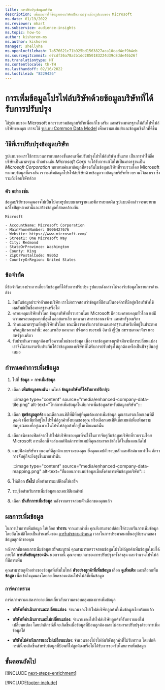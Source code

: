 ```yaml
---
title: การปรับปรุงข้อมูลบริษัท
description: เพิ่มและทำให้ข้อมูลของบริษัทเป็นมาตรฐานด้วยรูปแบบของ Microsoft
ms.date: 01/19/2022
ms.reviewer: mhart
ms.subservice: audience-insights
ms.topic: how-to
author: kishorem-ms
ms.author: kishorem
manager: shellyha
ms.openlocfilehash: 7a576621c71b925bd1563827aca10cad4ef9b4eb
ms.sourcegitcommit: e7cdf36a78a2b1dd2850183224d39c8dde46b26f
ms.translationtype: HT
ms.contentlocale: th-TH
ms.lasthandoff: 02/16/2022
ms.locfileid: "8229426"
---
```

# <a name="enrichment-of-company-profiles-with-enhanced-company-data"></a>การเพิ่มข้อมูลโปรไฟล์บริษัทด้วยข้อมูลบริษัทที่ได้รับการปรับปรุง

ใช้รูปแบบของ Microsoft และรวบรวมข้อมูลบริษัทเพื่อแก้ไข เสริม และสร้างมาตรฐานให้กับโปรไฟล์บริษัทของคุณ เราจะใช้ [รูปแบบ Common Data Model](/common-data-model/schema/core/applicationcommon/account) เพื่อความแม่นยำและข้อมูลเชิงลึกที่ดีขึ้น

## <a name="how-we-enhance-company-data"></a>วิธีที่เราปรับปรุงข้อมูลบริษัท

รูปแบบของเราใช้กระบวนการแบบสองขั้นตอนเพื่อปรับปรุงโปรไฟล์บริษัท ขั้นแรก เป็นการทำให้ชื่อบริษัทเป็นมาตรฐาน ตัวอย่างเช่น *Microsoft Corp* จะได้รับการแก้ไขให้เป็นมาตรฐานเป็น *Microsoft Corporation* พยายามค้นหาข้อมูลที่ตรงกันในข้อมูลบริษัทที่รวบรวมโดย Microsoft หากพบข้อมูลที่ตรงกัน เราจะเพิ่มข้อมูลโปรไฟล์บริษัทด้วยข้อมูลจากข้อมูลบริษัทที่รวบรวมไว้ของเรา ซึ่งรวมถึงชื่อบริษัทด้วย


### <a name="example"></a>ตัว อย่าง เช่น

ข้อมูลบริษัทของคุณอาจไม่เป็นไปตามรูปแบบมาตรฐานและมีการสะกดผิด รูปแบบดังกล่าวจะพยายามแก้ไขปัญหาเหล่านี้และสร้างข้อมูลที่สอดคล้องกัน

```Input
Microsft
```

```Output
- AccountName: Microsoft Corporation
- MainPhoneNumber: 8006427676
- Website: https://www.microsoft.com/
- Street1: One Microsoft Way
- City: Redmond
- StateOrProvince: Washington
- County: King
- ZipOrPostalCode: 98052
- CountryOrRegion: United States
```

## <a name="limitations"></a>ข้อจำกัด

มีข้อจำกัดบางประการเกี่ยวกับข้อมูลที่ได้รับการปรับปรุง รูปแบบดังกล่าวไม่รองรับข้อมูลในรายการด้านล่าง

1.  ยืนยันข้อมูลประจำตัวของบริษัท เราไม่ตรวจสอบว่าข้อมูลที่ป้อนเป็นองค์กรที่มีอยู่หรือบริษัทใช้ผลลัพธ์เป็นชื่อมาตรฐานหรือไม่
2.  ครอบคลุมบริษัททั่วโลก ข้อมูลบริษัทที่รวบรวมโดย Microsoft มีความครอบคลุมทั่วโลก แต่มีความครอบคลุมมากที่สุดในออสเตรเลีย แคนาดา สหราชอาณาจักร และสหรัฐอเมริกา
3.  กำหนดมาตรฐานที่อยู่บริษัททั่วโลก ขณะนี้เรารองรับการกำหนดมาตรฐานสำหรับที่อยู่ในประเทศหรือภูมิภาคเหล่านี้: ออสเตรเลีย แคนาดา ฝรั่งเศส เยอรมนี อิตาลี ญี่ปุ่น สหราชอาณาจักร และสหรัฐอเมริกา
4.  รับประกันความถูกต้องหรือความใหม่ของข้อมูล เนื่องจากข้อมูลทางธุรกิจมักจะมีการเปลี่ยนแปลง เราจึงไม่สามารถรับประกันได้ว่าข้อมูลของบริษัทที่ได้รับการปรับปรุงให้ถูกต้องหรือเป็นปัจจุบันอยู่เสมอ

## <a name="configure-the-enrichment"></a>กำหนดค่าการเพิ่มข้อมูล

1. ไปที่ **ข้อมูล** > **การเพิ่มข้อมูล**

1. เลือก **เพิ่มข้อมูลของฉัน** บนไทล์ **ข้อมูลบริษัทที่ได้รับการปรับปรุง**

   :::image type="content" source="media/enhanced-company-data-tile.png" alt-text="ไทล์การเพิ่มข้อมูลในฮับการเพิ่มข้อมูลสำหรับข้อมูลบริษัท":::

1. เลือก **ชุดข้อมูลลูกค้า** และเลือกเอนทิตีที่มีที่อยู่ที่คุณต้องการเพิ่มข้อมูล คุณสามารถเลือกเอนทิตี *ลูกค้า* เพื่อเพิ่มที่อยู่ในโปรไฟล์ลูกค้าทั้งหมดของคุณ หรือเลือกเอนทิตีเซ็กเมนต์เพื่อเพิ่มความสมบูรณ์ของที่อยู่เฉพาะในโปรไฟล์ลูกค้าที่อยู่ในเซ็กเมนต์นั้น

1. เลือกชนิดของฟิลด์จากโปรไฟล์บริษัทของคุณที่จะใช้ในการจับคู่กับข้อมูลบริษัทที่รวบรวมโดย Microsoft การเลือกนี้จะส่งผลต่ฟิลด์การทำแมปที่คุณสามารถเข้าถึงได้ในขั้นตอนถัดไป

1.  แมปฟิลด์บริษัทจากเอนทิตีลูกค้าแบบรวมของคุณ ยิ่งคุณแมปตัวระบุหลักและฟิลด์มากเท่าใด อัตราการจับคู่ก็จะยิ่งสูงขึ้นมากเท่านั้น

    :::image type="content" source="media/enhanced-company-data-mapping.png" alt-text="ขั้นตอนการแมปข้อมูลเมื่อตั้งค่าการเพิ่มข้อมูลบริษัท":::

1. ให้เลือก **ถัดไป** เพื่อทำการแมปฟิลด์ให้เสร็จ

1. ระบุชื่อสำหรับการเพิ่มข้อมูลและเอนทิตีผลลัพธ์

1. เลือก **บันทึกการเพิ่มข้อมูล** หลังจากตรวจสอบตัวเลือกของคุณแล้ว

## <a name="enrichment-results"></a>ผลการเพิ่มข้อมูล

ในการเริ่มการเพิ่มข้อมูล ให้เลือก **ทำงาน** จากแถบคำสั่ง คุณยังสามารถปล่อยให้ระบบรันการเพิ่มข้อมูลโดยอัตโนมัติโดยเป็นส่วนหนึ่งของ [การรีเฟรชตามกำหนด](system.md#schedule-tab) เวลาในการประมวลผลขึ้นอยู่กับขนาดของข้อมูลลูกค้าของคุณ

หลังจากขั้นตอนการเพิ่มข้อมูลเสร็จสมบูรณ์ คุณสามารถตรวจสอบข้อมูลโปรไฟล์ลูกค้าเพิ่มข้อมูลใหม่ได้ภายใต้ **การเพิ่มข้อมูลของฉัน** นอกจากนี้ คุณจะพบเวลาของการปรับปรุงครั้งล่าสุด และจำนวนโปรไฟล์ที่มีการเพิ่ม

คุณสามารถดูตัวอย่างของข้อมูลที่เพิ่มในไทล์ **ตัวอย่างลูกค้าที่เพิ่มข้อมูล** เลือก **ดูเพิ่มเติม** และเลือกแท็บ **ข้อมูล** เพื่อเข้าถึงมุมมองโดยละเอียดของแต่ละโปรไฟล์ที่เพิ่มข้อมูล

### <a name="overview-card"></a>การ์ดภาพรวม

การ์ดภาพรวมแสดงรายละเอียดเกี่ยวกับความครอบคลุมของการเพิ่มข้อมูล 

* **บริษัทที่ดำเนินการและเปลี่ยนแปลง**: จำนวนของโปรไฟล์บริษัทลูกค้าที่เพิ่มข้อมูลเรียบร้อยแล้ว

* **บริษัทที่ดำเนินการและไม่เปลี่ยนแปลง**: จำนวนของโปรไฟล์บริษัทลูกค้าที่รับทราบแต่ไม่เปลี่ยนแปลง โดยปกติกรณีนี้จะเกิดขึ้นเมื่อข้อมูลที่ป้อนถูกต้องและไม่สามารถปรับปรุงด้วยการเพิ่มข้อมูลได้

* **บริษัทไม่ดำเนินการและไม่เปลี่ยนแปลง**: จำนวนของโปรไฟล์บริษัทลูกค้าที่ไม่รับทราบ โดยปกติกรณีนี้จะเกิดขึ้นสำหรับข้อมูลที่ป้อนที่ไม่ถูกต้องหรือไม่ได้รับการรองรับโดยการเพิ่มข้อมูล

## <a name="next-steps"></a>ขั้นตอนถัดไป

[!INCLUDE [next-steps-enrichment](../includes/next-steps-enrichment.md)]

[!INCLUDE[footer-include](../includes/footer-banner.md)]
